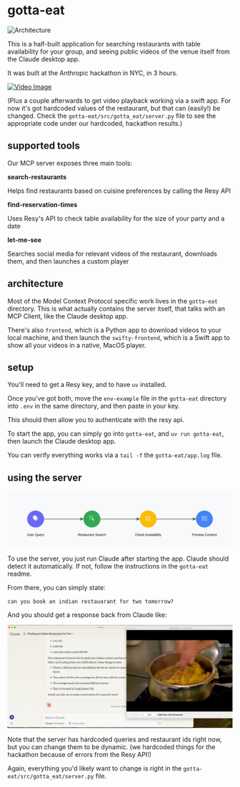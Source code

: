 # gotta-eat

![Architecture](./assets/architecture.png)

This is a half-built application for searching restaurants with table availability for your group, and seeing public videos of the venue itself from the Claude desktop app.

It was built at the Anthropic hackathon in NYC, in 3 hours. 

[![Video Image](./assets/video-image.png)]((https://www.youtube.com/watch?v=c6vGrfHFyu8))

(Plus a couple afterwards to get video playback working via a swift app. For now it's got hardcoded values of the restaurant, but that can (easily!) be changed. Check the `gotta-eat/src/gotta_eat/server.py` file to see the appropriate code under our hardcoded, hackathon results.)

## supported tools 

Our MCP server exposes three main tools:

**search-restaurants** 

Helps find restaurants based on cuisine preferences by calling the Resy API

**find-reservation-times** 

Uses Resy's API to check table availability for the size of your party and a date

**let-me-see** 

Searches social media for relevant videos of the restaurant, downloads them, and then launches a custom player

## architecture

Most of the Model Context Protocol specific work lives in the `gotta-eat` directory. This is what actually contains the server itself, that talks with an MCP Client, like the Claude desktop app.

There's also `frontend`, which is a Python app to download videos to your local machine, and then launch the `swifty-frontend`, which is a Swift app to show all your videos in a native, MacOS player.

## setup

You'll need to get a Resy key, and to have `uv` installed.

Once you've got both, move the `env-example` file in the `gotta-eat` directory into `.env` in the same directory, and then paste in your key.

This should then allow you to authenticate with the resy api.

To start the app, you can simply go into `gotta-eat`, and `uv run gotta-eat`, then launch the Claude desktop app.

You can verify everything works via a `tail -f` the `gotta-eat/app.log` file.

## using the server

![User workflow](./assets/gotta-eat-user-flow.svg)

To use the server, you just run Claude after starting the app. Claude should detect it automatically. If not, follow the instructions in the `gotta-eat` readme.

From there, you can simply state:

```
can you book an indian restauarant for two tomorrow?
```

And you should get a response back from Claude like:

![Screenshot](./assets/screenshot.png)

Note that the server has hardcoded queries and restaurant ids right now, but you can change them to be dynamic. (we hardcoded things for the hackathon because of errors from the Resy API!) 

Again, everything you'd likely want to change is right in the `gotta-eat/src/gotta_eat/server.py` file.
